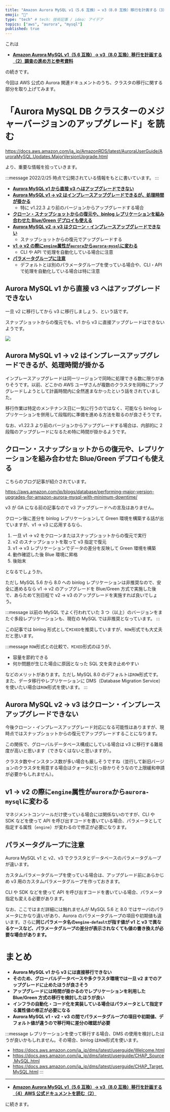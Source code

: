 ```yaml
---
title: "Amazon Aurora MySQL v1（5.6 互換）→ v3（8.0 互換）移行を計画する（3）AWS 公式ドキュメントを読む（1）"
emoji: "📘"
type: "tech" # tech: 技術記事 / idea: アイデア
topics: ["aws", "aurora", "mysql"]
published: true
---
```


これは

- **[Amazon Aurora MySQL v1（5.6 互換）→ v3（8.0 互換）移行を計画する（2）調査の進め方と参考資料](/hmatsu47/articles/aurora-mysql3-002-ref-material)**

の続きです。

今回は AWS 公式の Aurora 関連ドキュメントのうち、クラスタの移行に関する部分を取り上げてみます。

# 「Aurora MySQL DB クラスターのメジャーバージョンのアップグレード」を読む

https://docs.aws.amazon.com/ja_jp/AmazonRDS/latest/AuroraUserGuide/AuroraMySQL.Updates.MajorVersionUpgrade.html

より、重要な情報を拾っていきます。

:::message
2022/2/25 時点で公開されている情報をもとに書いています。
:::

- **[Aurora MySQL v1 から直接 v3 へはアップグレードできない](/hmatsu47/articles/aurora-mysql3-003-ref-aws-01#aurora-mysql-v1-%E3%81%8B%E3%82%89%E7%9B%B4%E6%8E%A5-v3-%E3%81%B8%E3%81%AF%E3%82%A2%E3%83%83%E3%83%97%E3%82%B0%E3%83%AC%E3%83%BC%E3%83%89%E3%81%A7%E3%81%8D%E3%81%AA%E3%81%84)**
- **[Aurora MySQL v1 → v2 はインプレースアップグレードできるが、処理時間が掛かる](/hmatsu47/articles/aurora-mysql3-003-ref-aws-01#aurora-mysql-v1-%E2%86%92-v2-%E3%81%AF%E3%82%A4%E3%83%B3%E3%83%97%E3%83%AC%E3%83%BC%E3%82%B9%E3%82%A2%E3%83%83%E3%83%97%E3%82%B0%E3%83%AC%E3%83%BC%E3%83%89%E3%81%A7%E3%81%8D%E3%82%8B%E3%81%8C%E3%80%81%E5%87%A6%E7%90%86%E6%99%82%E9%96%93%E3%81%8C%E6%8E%9B%E3%81%8B%E3%82%8B)**
  - 特に v1.22.3 より前のバージョンからアップグレードする場合
- **[クローン・スナップショットからの復元や、binlog レプリケーションを組み合わせた Blue/Green デプロイも使える](/hmatsu47/articles/aurora-mysql3-003-ref-aws-01#%E3%82%AF%E3%83%AD%E3%83%BC%E3%83%B3%E3%83%BB%E3%82%B9%E3%83%8A%E3%83%83%E3%83%97%E3%82%B7%E3%83%A7%E3%83%83%E3%83%88%E3%81%8B%E3%82%89%E3%81%AE%E5%BE%A9%E5%85%83%E3%82%84%E3%80%81%E3%83%AC%E3%83%97%E3%83%AA%E3%82%B1%E3%83%BC%E3%82%B7%E3%83%A7%E3%83%B3%E3%82%92%E7%B5%84%E3%81%BF%E5%90%88%E3%82%8F%E3%81%9B%E3%81%9F-blue%2Fgreen-%E3%83%87%E3%83%97%E3%83%AD%E3%82%A4%E3%82%82%E4%BD%BF%E3%81%88%E3%82%8B)**
- **[Aurora MySQL v2 → v3 はクローン・インプレースアップグレードできない](/hmatsu47/articles/aurora-mysql3-003-ref-aws-01#aurora-mysql-v2-%E2%86%92-v3-%E3%81%AF%E3%82%AF%E3%83%AD%E3%83%BC%E3%83%B3%E3%83%BB%E3%82%A4%E3%83%B3%E3%83%97%E3%83%AC%E3%83%BC%E3%82%B9%E3%82%A2%E3%83%83%E3%83%97%E3%82%B0%E3%83%AC%E3%83%BC%E3%83%89%E3%81%A7%E3%81%8D%E3%81%AA%E3%81%84)**
  - スナップショットからの復元でアップグレードする
- **[v1 → v2 の際に`engine`属性が`aurora`から`aurora-mysql`に変わる](/hmatsu47/articles/aurora-mysql3-003-ref-aws-01#v1-%E2%86%92-v2-%E3%81%AE%E9%9A%9B%E3%81%ABengine%E5%B1%9E%E6%80%A7%E3%81%8Caurora%E3%81%8B%E3%82%89aurora-mysql%E3%81%AB%E5%A4%89%E3%82%8F%E3%82%8B)**
  - CLI や API で処理を自動化している場合に注意
- **[パラメータグループに注意](/hmatsu47/articles/aurora-mysql3-003-ref-aws-01#%E3%83%91%E3%83%A9%E3%83%A1%E3%83%BC%E3%82%BF%E3%82%B0%E3%83%AB%E3%83%BC%E3%83%97%E3%81%AB%E6%B3%A8%E6%84%8F)**
  - デフォルトとは別のパラメータグループを使っている場合や、CLI・API で処理を自動化している場合は特に注意

## Aurora MySQL v1 から直接 v3 へはアップグレードできない

一旦 v2 に移行してから v3 に移行しましょう、という話です。

スナップショットからの復元でも、v1 から v3 に直接アップグレードはできないようです。

![](https://storage.googleapis.com/zenn-user-upload/7a8593395976-20220225.png)

## Aurora MySQL v1 → v2 はインプレースアップグレードできるが、処理時間が掛かる

インプレースアップグレードは同一リージョンで同時に処理できる数に限りがありそうです。以前、どこかの AWS ユーザさんが複数のクラスタを同時にアップグレードしようとして計画時間内に全然進まなかったという話をされていました。

移行作業は特定のメンテナンス日に一気に行うのではなく、可能なら binlog レプリケーションを併用して段階的に準備を進める方法を取るのが良さそうです。

なお、v1.22.3 より前のバージョンからアップグレードする場合は、内部的に 2 段階のアップグレードになるため特に時間が掛かるようです。

## クローン・スナップショットからの復元や、レプリケーションを組み合わせた Blue/Green デプロイも使える

こちらのブログ記事が紹介されています。

https://aws.amazon.com/jp/blogs/database/performing-major-version-upgrades-for-amazon-aurora-mysql-with-minimum-downtime/

v3 が GA になる前の記事なので v3 アップグレードへの言及はありません。

クローン後に差分を binlog レプリケーションして Green 環境を構築する話が出ていますが、v1 → v3 に応用するなら、

1. 一旦 v1 → v2 をクローンまたはスナップショットからの復元で実行
2. v2 のスナップショットを取って v3 指定で復元
3. v1 → v3 レプリケーションでデータの差分を反映して Green 環境を構築
4. 動作確認した後 Blue 環境に昇格
5. 後始末

となるでしょうか。

ただし MySQL 5.6 から 8.0 への binlog レプリケーションは非推奨なので、安全に進めるなら v1 → v2 のアップグレードを Blue/Green 方式で実施した後で、あらためて別日程で v2 → v3 のアップグレードを実施すれば良いでしょう。

:::message
以前の MySQL でよく行われていた 3 つ（以上）のバージョンをまたぐ多段レプリケーションも、現在の MySQL では非推奨となっています。
:::

この記事では binlog 形式として`MIXED`を推奨していますが、`ROW`形式でも大丈夫だと思います。

:::message
`ROW`形式との比較で、`MIXED`形式のほうが、

- 容量を節約できる
- 何か問題が生じた場合に原因となった SQL 文を突き止めやすい

などのメリットがあります。ただし MySQL 8.0 のデフォルトは`ROW`形式です。
また、データ移行やレプリケーションに DMS（Database Migration Service）を使いたい場合は`ROW`形式を使います。
:::

## Aurora MySQL v2 → v3 はクローン・インプレースアップグレードできない

今後クローン・インプレースアップグレード対応になる可能性はありますが、現時点ではスナップショットからの復元でアップグレードすることになります。

この関係で、グローバルデータベース構成にしている場合は v3 に移行する難易度が高いと思います（できなくはないと思いますが）。

クラスタ数やインスタンス数が多い場合も厳しそうですね（並行して新旧バージョンのクラスタを用意する場合はクォータに引っ掛かりそうなので上限緩和申請が必要かもしれません）。

## v1 → v2 の際に`engine`属性が`aurora`から`aurora-mysql`に変わる

マネジメントコンソールだけ使っている場合には関係ないのですが、CLI や SDK などを使って API を呼び出すコードを書いている場合、パラメータとして指定する属性（`engine`）が変わるので修正が必要になります。

## パラメータグループに注意

Aurora MySQL v1 と v2、v3 でクラスタとデータベースのパラメータグループが違います。

カスタムパラメータグループを使っている場合は、アップグレード前にあらかじめ v3 用のカスタムパラメータグループを作っておきます。

CLI や SDK などを使って API を呼び出すコードを書いている場合、パラメータ指定も変える必要があります。

なお、ここではまだ詳細には触れませんが MySQL 5.6 と 8.0 ではサーバのパラメータにかなり違いがあり、Aurora のパラメータグループの項目や初期値も違います。さらに**同じパラメータ名の`engine-default`が指す値が v1 と v3 で異なるケースなど、パラメータグループの差分が表示されなくても値の書き換えが必要な場合があります。**

# まとめ

- **Aurora MySQL v1 から v3 には直接移行できない**
- **そのため、グローバルデータベースや多クラスタ環境では一旦 v2 までのアップグレードに止めたほうが良さそう**
- **アップグレードには時間が掛かるのでレプリケーションを利用した Blue/Green 方式の移行を検討したほうが良い**
- **インフラの自動化・コード化を実装している場合はパラメータとして指定する属性値の修正が必要になる**
- **Aurora MySQL v1・v2・v3 の間でパラメータグループの項目や初期値、デフォルト値が違うので移行時に差分の確認が必要**

:::message
レプリケーションを使って移行する場合、DMS の使用を検討したほうが良いかもしれません。その場合、binlog は`ROW`形式を使います。
- https://docs.aws.amazon.com/ja_jp/dms/latest/userguide/Welcome.html
- https://docs.aws.amazon.com/ja_jp/dms/latest/userguide/CHAP_Source.MySQL.html
- https://docs.aws.amazon.com/ja_jp/dms/latest/userguide/CHAP_Target.MySQL.html
:::

---

- **[Amazon Aurora MySQL v1（5.6 互換）→ v3（8.0 互換）移行を計画する（4）AWS 公式ドキュメントを読む（2）](/hmatsu47/articles/aurora-mysql3-004-ref-aws-02)**

に続きます。